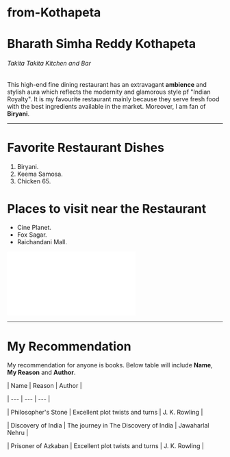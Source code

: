 # from-Kothapeta
# Bharath Simha Reddy Kothapeta
###### Takita Takita Kitchen and Bar
This  high-end fine dining restaurant has an extravagant **ambience** and stylish aura which reflects the modernity and glamorous style pf "Indian Royalty". It is my favourite restaurant mainly because they serve fresh food with the best ingredients available in the market. Moreover, I am fan of **Biryani**.

--------------------------------------------------------------------------------------------------------------------

# Favorite Restaurant Dishes

1. Biryani.
2. Keema Samosa.
3. Chicken 65.

# Places to visit near the Restaurant

* Cine Planet.
* Fox Sagar.
* Raichandani Mall.

![mymedia](MyMedia.md)

--------------------------------------------------------------------------------------------------------------------

# My Recommendation

My recommendation for anyone is books. Below table will include **Name**, **My Reason** and **Author**.


| Name | Reason | Author |

| --- | --- | --- |

| Philosopher's Stone | Excellent plot twists and turns |  J. K. Rowling |  

| Discovery of India  |  The journey in The Discovery of India |  Jawaharlal Nehru | 

| Prisoner of Azkaban | Excellent plot twists and turns  | J. K. Rowling |



